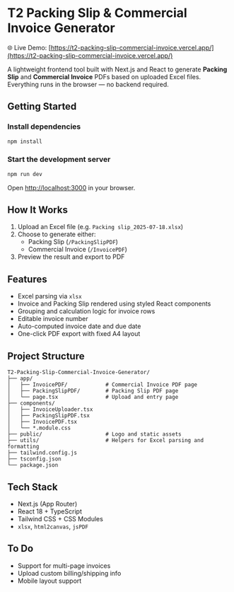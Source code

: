 # T2 Packing Slip & Commercial Invoice Generator

🌐 Live Demo: [https://t2-packing-slip-commercial-invoice.vercel.app/](https://t2-packing-slip-commercial-invoice.vercel.app/)


A lightweight frontend tool built with Next.js and React to generate **Packing Slip** and **Commercial Invoice** PDFs based on uploaded Excel files. Everything runs in the browser — no backend required.

## Getting Started

### Install dependencies

```bash
npm install
```

### Start the development server

```bash
npm run dev
```

Open [http://localhost:3000](http://localhost:3000) in your browser.

## How It Works

1. Upload an Excel file (e.g. `Packing slip_2025-07-18.xlsx`)
2. Choose to generate either:
   - Packing Slip (`/PackingSlipPDF`)
   - Commercial Invoice (`/InvoicePDF`)
3. Preview the result and export to PDF

## Features

- Excel parsing via `xlsx`
- Invoice and Packing Slip rendered using styled React components
- Grouping and calculation logic for invoice rows
- Editable invoice number
- Auto-computed invoice date and due date
- One-click PDF export with fixed A4 layout

## Project Structure

```
T2-Packing-Slip-Commercial-Invoice-Generator/
├── app/
│   ├── InvoicePDF/            # Commercial Invoice PDF page
│   ├── PackingSlipPDF/        # Packing Slip PDF page
│   └── page.tsx               # Upload and entry page
├── components/
│   ├── InvoiceUploader.tsx
│   ├── PackingSlipPDF.tsx
│   ├── InvoicePDF.tsx
│   └── *.module.css
├── public/                    # Logo and static assets
├── utils/                     # Helpers for Excel parsing and formatting
├── tailwind.config.js
├── tsconfig.json
└── package.json
```

## Tech Stack

- Next.js (App Router)
- React 18 + TypeScript
- Tailwind CSS + CSS Modules
- `xlsx`, `html2canvas`, `jsPDF`

## To Do

- Support for multi-page invoices
- Upload custom billing/shipping info
- Mobile layout support